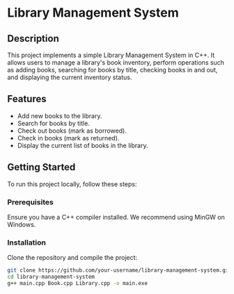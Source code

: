 # Library Management System

## Description
This project implements a simple Library Management System in C++. It allows users to manage a library's book inventory, perform operations such as adding books, searching for books by title, checking books in and out, and displaying the current inventory status.

## Features
- Add new books to the library.
- Search for books by title.
- Check out books (mark as borrowed).
- Check in books (mark as returned).
- Display the current list of books in the library.

## Getting Started
To run this project locally, follow these steps:

### Prerequisites
Ensure you have a C++ compiler installed. We recommend using MinGW on Windows.

### Installation
Clone the repository and compile the project:

```bash
git clone https://github.com/your-username/library-management-system.git
cd library-management-system
g++ main.cpp Book.cpp Library.cpp -o main.exe
